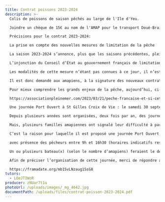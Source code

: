 ```yaml
---
title: Contrat poissons 2023-2024
description: >-
  Colis de poissons de saison pêchés au large de l'Ile d'Yeu.

  Joindre un chèque de 15€ au nom de l'AMAP pour le transport Doué-Brain.

  Précisions pour le contrat 2023-2024:

  La prise en compte des nouvelles mesures de limitation de la pêche

  La saison 2023-2024 s’annonce, plus que les saisons précédentes, pleine d’incertitude.

  L’injonction du Conseil d’État au gouvernement français de limitation de la pêche pour réduire le nombre de prise accidentelle de dauphins, va se traduire par de nouvelles interdictions sur les mois de janvier à mars 2024, mois déterminants pour les pêcheurs.

  Les modalités de cette mesure n’étant pas connues à ce jour, il n’est pas possible de mesurer son impact concret sur l’activité des bateaux du GIE et donc, sur le nombre de livraisons de poissons.

  Il est donc demandé aux amapiens, à la signature des nouveaux contrats 2023-2024, de préparer un chèque par distribution, ce qui permettra de s’adapter à la situation.

  Pour mieux comprendre les grands enjeux de la pêche, aujourd’hui, ci-dessous le lien pour un article de l’association Pleine mer :

  https://associationpleinemer.com/2023/03/21/peche-francaise-et-si-cette-crise-netait-quun-debut/

  Une journée Port Ouvert à St Gilles Croix de Vie : le samedi 30 septembre 2023

  Depuis plusieurs années sont organisées, deux fois par an, des journées Port Ouvert à l’Ile d’Yeu. Une belle occasion pour rencontrer les pêcheurs, échanger avec eux sur les réalités de leur métier et les enjeux de la pêche, mieux comprendre le circuit qui apporte le poisson jusqu’à nous, et partager un bon moment d’amitié et de convivialité.

  Mais, plusieurs familles amapiennes ont signalé leur difficulté à participer à ces journées vu les contraintes et le coût du déplacement.

  C’est la raison pour laquelle il est proposé une journée Port Ouvert, avec les mêmes objectifs, à St Gilles Croix de Vie, le samedi 30 septembre

  avec présence des pêcheurs entre 9h et 16h30 (horaires indicatifs restant à préciser).

  Un ou plusieurs bateau(x) (selon le nombre d’amapiens) feraient le déplacement.

  Afin de préciser l’organisation de cette journée, merci de répondre au petit sondage ci-dessous

  https://framadate.org/mb1SvLNzaug1SsG8
tutors:
  - LOeJTIWoR
producer: zNUar7t1u
photoUrl: /uploads/images/_mg_4642.jpg
documentPath: /uploads/files/contrat-poisson-2023-2024.pdf
---
```

